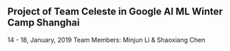 ## Project of Team Celeste in Google AI ML Winter Camp Shanghai
14 - 18, January, 2019
Team Members: Minjun Li & Shaoxiang Chen
